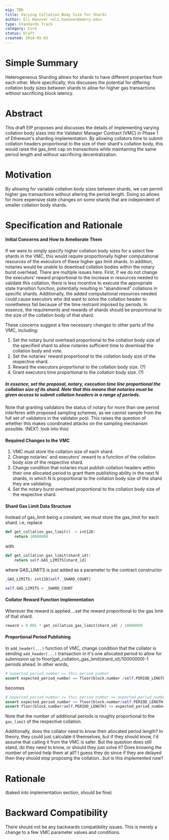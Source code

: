 ```yaml
---
eip: TBD
title: Varying Collation Body Size for Shards
author: Eli Hanover <eli.hanover@emory.edu>
type: Standards Track
category: Core
status: Draft
created: 2018-05-03
---
```



# Simple Summary
Heterogeneous Sharding allows for shards to have different properties from each other.  More specifically, this discusses the potential for differing collation body sizes between shards to allow for higher gas transactions without sacrificing block latency.


# Abstract
This draft EIP proposes and discusses the details of implementing varying collation body sizes into the Validator Manager Contract (VMC) in Phase 1 of Ethereum's sharding implementation.  By allowing collators time to submit collation headers proportional to the size of their shard's collation body, this would raise the gas_limit cap on transactions while maintaining the same period length and without sacrificing decentralization.


# Motivation
By allowing for variable collation body sizes between shards, we can permit higher gas transactions without altering the period length.  Doing so allows for more expensive state changes on some shards that are independent of smaller collation body shards.



# Specification and Rationale
#### Initial Concerns and How to Ameliorate Them
If we were to simply specify higher collation body sizes for a select few shards in the VMC, this would require proportionally higher computational resources of the executors of these higher gas limit shards.  In addition, notaries would be unable to download collation bodies within the notary burst overhead.  There are multiple issues here.  First, if we do not change the executors' reward proportional to the increase in resources needed to validate this collation, there is less incentive to execute the appropriate state transition function, potentially resulting in "abandoned" collations in specific shards.  Additionally, the added computational resources needed could cause executors who did want to solve the collation header to nonetheless fail because of the time restraint imposed by periods.  In essence,
the requirements and rewards of shards should be proportional to the size of the collation body of that shard.

These concerns suggest a few necessary changes to other parts of the VMC, including:
1. Set the notary burst overhead proportional to the collation body size of the specified shard to allow notaries sufficient time to download the collation body and vote.
2. Set the notaries' reward proportional to the collation body size of the respective shard.
3. Reward the executors proportional to the collation body size. (?)
4. Grant executors time proportional to the collation body size. (?)

##### In essence, set the proposal, notary, execution time line proportional the collation size of its shard.  Note that this means that notaries must be given access to submit collation headers in a range of periods.
Note that granting validators the status of notary for more than one period interferes with proposed sampling schemes, as we cannot sample from the full set of validators in the validator pool.  This raises the question of whether this makes coordinated attacks on the sampling mechanism possible. (NEXT: look into this)

#### Required Changes to the VMC
1. VMC must store the collation size of each shard.
2. Change notaries' and executors' reward to a function of the collation body size of the respective shard.
3. Change condition that notaries must publish collation headers within their one allocated period to grant them publishing ability in the next N shards, in which N is proportional to the collation body size of the shard they are validating.
4. Set the notary burst overhead proportional to the collation body size of the respective shard.

#### Shard Gas Limit Data Structure
Instead of gas_limit being a constant, we must store the gas_limit for each shard. i.e, replace
``` python
def get_collation_gas_limit() -> int128:
    return 10000000
```
with
``` python
def get_collation_gas_limit(shard_id):
    return self.GAS_LIMITS[shard_id]
```
where GAS_LIMITS is just added as a parameter to the contract constructor
``` python
_GAS_LIMITS: int128[self._SHARD_COUNT]
```
```python
self.GAS_LIMITS = _SHARD_COUNT
```

#### Collator Reward Function Implementation
Wherever the reward is applied....set the reward proportional to the gas limit of that shard.
``` python
reward = 0.001 * get_collation_gas_limit(shard_id) / 10000000
```


#### Proportional Period Publishing
In ```add_header(...)``` function of VMC, change condition that the collator is sending ```add_header(...)``` transaction in it's one allocated period to allow for submission up to floor(get_collation_gas_limit(shard_id)/10000000)-1 periods ahead.  In other words,
``` python
# expected_period_number == this period number
assert expected_period_number == floor(block.number /self.PERIOD_LENGTH)
```
becomes
``` python
# expected_period_number <= this period number <= expected_period_number + additional periods permitted
assert expected_period_number >= floor(block.number/self.PERIOD_LENGTH)
assert floor(block.number/self.PERIOD_LENGTH) <= expected_period_number + floor(get_collation_gas_limit/10000000)
```
Note that the number of additional periods is roughly proportional to the ```gas_limit``` of the respective collation.

Additionally, does the collator need to know their allocated period length?  In theory, they could just calculate it themselves, but if they should know, I'd assume that calling it from the VMC is safer.  But the question does still stand, do they need to know, or should they just solve it?  Does knowing the number of period help them at all?  I guess they do since if they are delayed then they should stop proposing the collation...but is this implemented now?

# Rationale
(baked into implementation section, should be fine)

# Backward Compatibility
There should not be any backwards compatibility issues.  This is merely a change to a few VMC parameter values and conditions.
